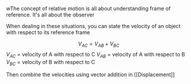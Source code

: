 wThe concept of relative motion is all about understanding frame of reference. It's all about the observer

When dealing in these situations, you can state the velocity of an object with respect to its reference frame

$$V_{AC} = V_{AB} + V_{BC}$$
$V_{AC}$ = velocity of A with respect to C
$V_{AB}$ = velocity of A with respect to B
$V_{BC}$ = velocity of B with respect to C

Then combine the velocities using vector addition in [[Displacement]]
